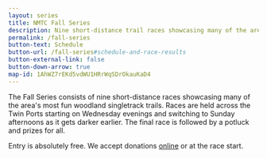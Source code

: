 ```yaml
---
layout: series
title: NMTC Fall Series
description: Nine short-distance trail races showcasing many of the area's finest woodland singletrack trails. 
permalink: /fall-series
button-text: Schedule
button-url: /fall-series#schedule-and-race-results
button-external-link: false
button-down-arrow: true
map-id: 1AhWZ7rEKd5vdWU1HRrWqSDrOkauKaD4
---
```

The Fall Series consists of nine short-distance races showcasing many of the area's most fun woodland singletrack trails. Races are held across the Twin Ports starting on Wednesday evenings and switching to Sunday afternoons as it gets darker earlier. The final race is followed by a potluck and prizes for all.

Entry is absolutely free. We accept donations <a href="/donate">online</a> or at the race start.
